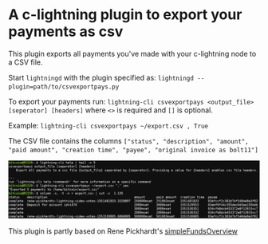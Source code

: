 # A c-lightning plugin to export your payments as csv

This plugin exports all payments you've made with your c-lightning node to a CSV file.

Start `lightningd` with the plugin specified as: `lightningd --plugin=path/to/csvexportpays.py`

To export your payments run: `lightning-cli csvexportpays <output_file> [seperator] [headers]` where `<>` is required and `[]` is optional.

Example: `lightning-cli csvexportpays ~/export.csv , True`

The CSV file contains the columns `["status", "description", "amount", "paid amount", "creation time", "payee", "original invoice as bolt11"]`

![screenshot](https://raw.githubusercontent.com/0xB10C/c-lightning-plugin-csvexportpays/6461045b3dc1fe371b19045e4647eeb6c9e0ebaf/screenshot.png)

This plugin is partly based on Rene Pickhardt's [simpleFundsOverview](https://github.com/renepickhardt/c-lightning-plugin-collection)
